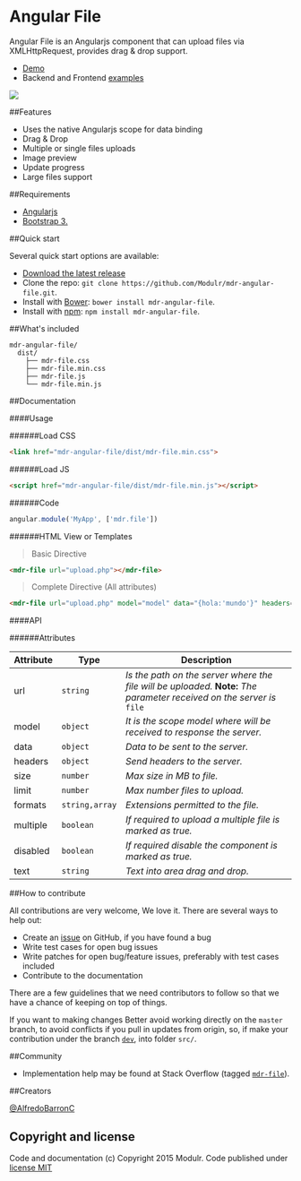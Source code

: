 # Angular File
Angular File is an Angularjs component that can upload files via XMLHttpRequest, provides drag & drop support.

- [Demo](http://modulr.io/components/mdr-angular-file/)
- Backend and Frontend [examples](https://github.com/Modulr/mdr-angular-file/tree/master/examples)

![](http://modulr.io/img/preview/mdr-angular-file.png)

##Features

- Uses the native Angularjs scope for data binding
- Drag & Drop
- Multiple or single files uploads
- Image preview
- Update progress
- Large files support


##Requirements

- [Angularjs](https://angularjs.org/)
- [Bootstrap 3.](http://getbootstrap.com/)

##Quick start

Several quick start options are available:

- [Download the latest release](https://github.com/Modulr/mdr-angular-file/archive/master.zip)
- Clone the repo: `git clone https://github.com/Modulr/mdr-angular-file.git`.
- Install with [Bower](http://bower.io/): `bower install mdr-angular-file`.
- Install with [npm](https://www.npmjs.com): `npm install mdr-angular-file`.

##What's included

```
mdr-angular-file/
  dist/
    ├── mdr-file.css
    ├── mdr-file.min.css
    ├── mdr-file.js
    └── mdr-file.min.js
```

##Documentation

####Usage

######Load CSS

```html
<link href="mdr-angular-file/dist/mdr-file.min.css">
```

######Load JS

```html
<script href="mdr-angular-file/dist/mdr-file.min.js"></script>
```

######Code

```js
angular.module('MyApp', ['mdr.file'])
```

######HTML View or Templates

> Basic Directive

```html
<mdr-file url="upload.php"></mdr-file>
```

> Complete Directive (All attributes)

```html
<mdr-file url="upload.php" model="model" data="{hola:'mundo'}" headers="{token:'shhh'}" size="5" limit="10" formats="'jpg,png,gif'" disabled="true" multiple="true" text="Arrastra o haz clic aquí"></mdr-file>
```

####API

######Attributes

Attribute | Type | Description
--- | --- | ---
url | `string` | *Is the path on the server where the file will be uploaded.* **Note:** *The parameter received on the server is* `file`
model | `object` | *It is the scope model where will be received to response the server.*
data | `object` | *Data to be sent to the server.*
headers | `object` | *Send headers to the server.*
size | `number` | *Max size in MB to file.*
limit | `number` | *Max number files to upload.*
formats | `string,array` | *Extensions permitted to the file.*
multiple | `boolean` | *If required to upload a multiple file is marked as true.*
disabled | `boolean` | *If required disable the component is marked as true.*
text | `string` | *Text into area drag and drop.*

##How to contribute

All contributions are very welcome, We love it. There are several ways to help out:

- Create an [issue](https://github.com/Modulr/mdr-angular-file/issues) on GitHub, if you have found a bug
- Write test cases for open bug issues
- Write patches for open bug/feature issues, preferably with test cases included
- Contribute to the documentation

There are a few guidelines that we need contributors to follow so that we have a chance of keeping on top of things.

If you want to making changes Better avoid working directly on the `master` branch, to avoid conflicts if you pull in updates from origin, so, if make your contribution under the branch [`dev`](https://github.com/Modulr/mdr-angular-file/tree/dev), into folder `src/`.

##Community

- Implementation help may be found at Stack Overflow (tagged [`mdr-file`](http://stackoverflow.com/questions/tagged/mdr-file)).

##Creators

[@AlfredoBarronC](https://twitter.com/AlfredoBarronC)

## Copyright and license

Code and documentation (c) Copyright 2015 Modulr. Code published under [license MIT](https://github.com/Modulr/mdr-angular-file/blob/master/LICENSE)
